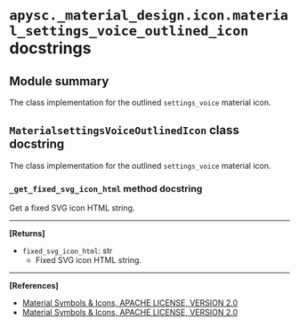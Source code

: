 # `apysc._material_design.icon.material_settings_voice_outlined_icon` docstrings

## Module summary

The class implementation for the outlined `settings_voice` material icon.

## `MaterialsettingsVoiceOutlinedIcon` class docstring

The class implementation for the outlined `settings_voice` material icon.

### `_get_fixed_svg_icon_html` method docstring

Get a fixed SVG icon HTML string.<hr>

**[Returns]**

- `fixed_svg_icon_html`: str
  - Fixed SVG icon HTML string.

<hr>

**[References]**

- [Material Symbols & Icons, APACHE LICENSE, VERSION 2.0](https://fonts.google.com/icons?icon.size=24&icon.color=%23e8eaed)
- [Material Symbols & Icons, APACHE LICENSE, VERSION 2.0](https://www.apache.org/licenses/LICENSE-2.0.html)